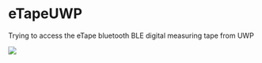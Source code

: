 # eTapeUWP
Trying to access the eTape bluetooth BLE digital measuring tape from UWP

![](https://cldup.com/cw3mcclunT.gif)
